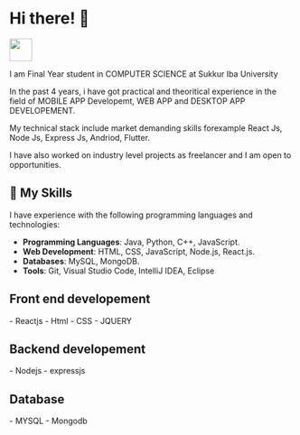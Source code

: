 #  Hi there! 👋


<img src="https://media.giphy.com/media/vFKqnCdLPNOKc/Hello.gif" width="40" height="40" />




<p>
  I am Final Year student in COMPUTER SCIENCE at Sukkur Iba University 
</p>
<p>
   In the past 4 years, i have got practical and theoritical experience in the field of MOBILE APP Developemt, WEB APP and DESKTOP APP DEVELOPEMENT.
 </P>
 <P>
   My technical stack include market demanding skills forexample React Js, Node Js, Express Js, Andriod, Flutter.
  </P>
  <P>
  I have also worked on industry level projects as freelancer and  I am open to opportunities.
</p>


## 🌱 My Skills

I have experience with the following programming languages and technologies:

- **Programming Languages**: Java, Python, C++, JavaScript.
- **Web Development**: HTML, CSS, JavaScript, Node.js, React.js.
- **Databases**: MySQL, MongoDB.
- **Tools**: Git, Visual Studio Code, IntelliJ IDEA, Eclipse
<p>
<h2>Front end developement </h2>
- Reactjs
- Html
- CSS
- JQUERY 
</p>


<p>
<h2>Backend developement </h2>
- Nodejs 
- expressjs 
</p>

<p>
<h2>Database </h2>
- MYSQL
- Mongodb

</p>



